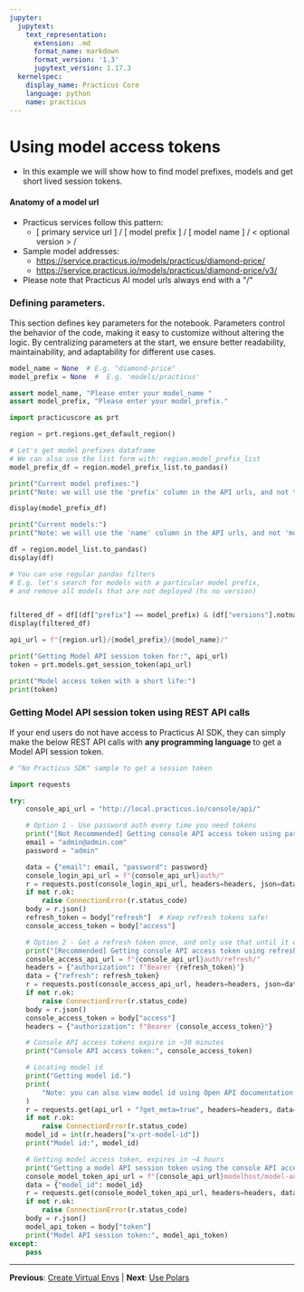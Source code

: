 ```yaml
---
jupyter:
  jupytext:
    text_representation:
      extension: .md
      format_name: markdown
      format_version: '1.3'
      jupytext_version: 1.17.3
  kernelspec:
    display_name: Practicus Core
    language: python
    name: practicus
---
```


# Using model access tokens

- In this example we will show how to find model prefixes, models and get short lived session tokens.

#### Anatomy of a model url 

- Practicus services follow this pattern:
    - [ primary service url ] / [ model prefix ] / [ model name ] / < optional version > /
- Sample model addresses:
    - https://service.practicus.io/models/practicus/diamond-price/
    - https://service.practicus.io/models/practicus/diamond-price/v3/
- Please note that Practicus AI model urls always end with a "/" 


### Defining parameters.
 
This section defines key parameters for the notebook. Parameters control the behavior of the code, making it easy to customize without altering the logic. By centralizing parameters at the start, we ensure better readability, maintainability, and adaptability for different use cases.
 

```python
model_name = None  # E.g. "diamond-price"
model_prefix = None  #  E.g. 'models/practicus'
```

```python
assert model_name, "Please enter your model_name "
assert model_prefix, "Please enter your model_prefix."
```

```python
import practicuscore as prt

region = prt.regions.get_default_region()
```

```python
# Let's get model prefixes dataframe
# We can also use the list form with: region.model_prefix_list
model_prefix_df = region.model_prefix_list.to_pandas()

print("Current model prefixes:")
print("Note: we will use the 'prefix' column in the API urls, and not the 'key'.")

display(model_prefix_df)
```

```python
print("Current models:")
print("Note: we will use the 'name' column in the API urls, and not 'model_id'")

df = region.model_list.to_pandas()
display(df)
```

```python
# You can use regular pandas filters
# E.g. let's search for models with a particular model prefix,
# and remove all models that are not deployed (hs no version)


filtered_df = df[(df["prefix"] == model_prefix) & (df["versions"].notna())]
display(filtered_df)
```

```python
api_url = f"{region.url}/{model_prefix}/{model_name}/"

print("Getting Model API session token for:", api_url)
token = prt.models.get_session_token(api_url)

print("Model access token with a short life:")
print(token)
```

### Getting Model API session token using REST API calls
If your end users do not have access to Practicus AI SDK, they can simply make the below REST API calls with **any programming language** to get a Model API session token.

```python
# "No Practicus SDK" sample to get a session token

import requests

try:
    console_api_url = "http://local.practicus.io/console/api/"

    # Option 1 - Use password auth every time you need tokens
    print("[Not Recommended] Getting console API access token using password.")
    email = "admin@admin.com"
    password = "admin"

    data = {"email": email, "password": password}
    console_login_api_url = f"{console_api_url}auth/"
    r = requests.post(console_login_api_url, headers=headers, json=data)
    if not r.ok:
        raise ConnectionError(r.status_code)
    body = r.json()
    refresh_token = body["refresh"]  # Keep refresh tokens safe!
    console_access_token = body["access"]

    # Option 2 - Get a refresh token once, and only use that until it expires in ~3 months
    print("[Recommended] Getting console API access token using refresh token")
    console_access_api_url = f"{console_api_url}auth/refresh/"
    headers = {"authorization": f"Bearer {refresh_token}"}
    data = {"refresh": refresh_token}
    r = requests.post(console_access_api_url, headers=headers, json=data)
    if not r.ok:
        raise ConnectionError(r.status_code)
    body = r.json()
    console_access_token = body["access"]
    headers = {"authorization": f"Bearer {console_access_token}"}

    # Console API access tokens expire in ~30 minutes
    print("Console API access token:", console_access_token)

    # Locating model id
    print("Getting model id.")
    print(
        "Note: you can also view model id using Open API documentation (E.g. https://../models/redoc/), or using Practicus AI App."
    )
    r = requests.get(api_url + "?get_meta=true", headers=headers, data=data)
    if not r.ok:
        raise ConnectionError(r.status_code)
    model_id = int(r.headers["x-prt-model-id"])
    print("Model id:", model_id)

    # Getting model access token, expires in ~4 hours
    print("Getting a model API session token using the console API access token")
    console_model_token_api_url = f"{console_api_url}modelhost/model-auth/"
    data = {"model_id": model_id}
    r = requests.get(console_model_token_api_url, headers=headers, data=data)
    if not r.ok:
        raise ConnectionError(r.status_code)
    body = r.json()
    model_api_token = body["token"]
    print("Model API session token:", model_api_token)
except:
    pass
```


---

**Previous**: [Create Virtual Envs](create-virtual-envs.md) | **Next**: [Use Polars](use-polars.md)
